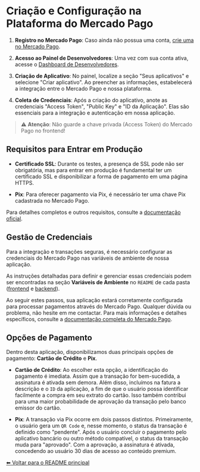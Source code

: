 # Criação e Configuração na Plataforma do Mercado Pago

1. **Registro no Mercado Pago**: Caso ainda não possua uma conta, [crie uma no Mercado Pago](https://www.mercadopago.com.br/).

2. **Acesso ao Painel de Desenvolvedores**: Uma vez com sua conta ativa, acesse o [Dashboard de Desenvolvedores](https://www.mercadopago.com.br/developers).

3. **Criação de Aplicativo**: No painel, localize a seção "Seus aplicativos" e selecione "Criar aplicativo". Ao preencher as informações, estabelecerá a integração entre o Mercado Pago e nossa plataforma.

4. **Coleta de Credenciais**: Após a criação do aplicativo, anote as credenciais "Access Token", "Public Key" e "ID da Aplicação". Elas são essenciais para a integração e autenticação em nossa aplicação.

> ⚠️ **Atenção**: Não guarde a chave privada (Access Token) do Mercado Pago no frontend!

## Requisitos para Entrar em Produção

- **Certificado SSL**: Durante os testes, a presença de SSL pode não ser obrigatória, mas para entrar em produção é fundamental ter um certificado SSL e disponibilizar a forma de pagamento em uma página HTTPS.

- **Pix**: Para oferecer pagamento via Pix, é necessário ter uma chave Pix cadastrada no Mercado Pago.

Para detalhes completos e outros requisitos, consulte a [documentação oficial](https://www.mercadopago.com.br/developers/pt/docs/checkout-api/integration-test/go-to-production-requirements).

## Gestão de Credenciais

Para a integração e transações seguras, é necessário configurar as credenciais do Mercado Pago nas variáveis de ambiente de nossa aplicação.

As instruções detalhadas para definir e gerenciar essas credenciais podem ser encontradas na seção **Variáveis de Ambiente** no `README` de cada pasta ([frontend](frontend/README.md) e [backend](backend/README.md)).

Ao seguir estes passos, sua aplicação estará corretamente configurada para processar pagamentos através do Mercado Pago. Qualquer dúvida ou problema, não hesite em me contactar. Para mais informações e detalhes específicos, consulte a [documentação completa do Mercado Pago](https://www.mercadopago.com.br/developers/pt/guides).

## Opções de Pagamento

Dentro desta aplicação, disponibilizamos duas principais opções de pagamento: **Cartão de Crédito** e **Pix**.

- **Cartão de Crédito**: Ao escolher esta opção, a identificação do pagamento é imediata. Assim que a transação for bem-sucedida, a assinatura é ativada sem demora. Além disso, incluímos na fatura a descrição e o `ID` da aplicação, a fim de que o usuário possa identificar facilmente a compra em seu extrato do cartão. Isso também contribui para uma maior probabilidade de aprovação da transação pelo banco emissor do cartão.

- **Pix**: A transação via Pix ocorre em dois passos distintos. Primeiramente, o usuário gera um `QR Code` e, nesse momento, o status da transação é definido como "pendente". Após o usuário concluir o pagamento pelo aplicativo bancário ou outro método compatível, o status da transação muda para "aprovado". Com a aprovação, a assinatura é ativada, concedendo ao usuário 30 dias de acesso ao conteúdo premium.

[⬅ Voltar para o README principal](./README.md)
